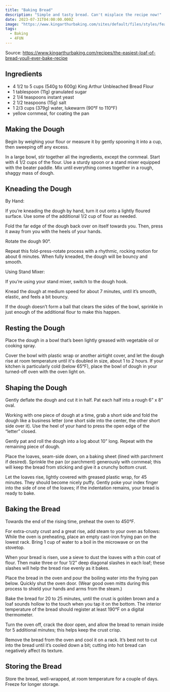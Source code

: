 ```yaml
---
title: "Baking Bread"
description: "Simple and tasty bread. Can't misplace the recipe now!"
date: 2023-07-31T04:00:00.000Z
image: "https://www.kingarthurbaking.com/sites/default/files/styles/featured_image/public/2020-02/the-easiest-loaf-of-bread-youll-ever-bake.jpg?itok=j89yDeId"
tags:
  - Baking
  - 4FUN
---
```


Source: https://www.kingarthurbaking.com/recipes/the-easiest-loaf-of-bread-youll-ever-bake-recipe

## Ingredients
- 4 1/2 to 5 cups (540g to 600g) King Arthur Unbleached Bread Flour
- 1 tablespoon (11g) granulated sugar
- 2 1/4 teaspoons instant yeast
- 2 1/2 teaspoons (15g) salt
- 1 2/3 cups (379g) water, lukewarm (90°F to 110°F)
- yellow cornmeal, for coating the pan


## Making the Dough

Begin by weighing your flour or measure it by gently spooning it into a cup, then sweeping off any excess.

In a large bowl, stir together all the ingredients, except the cornmeal. Start with 4 1/2 cups of the flour. Use a sturdy spoon or a stand mixer equipped with the beater paddle. Mix until everything comes together in a rough, shaggy mass of dough.

## Kneading the Dough

By Hand:

If you’re kneading the dough by hand, turn it out onto a lightly floured surface. Use some of the additional 1/2 cup of flour as needed.

Fold the far edge of the dough back over on itself towards you. Then, press it away from you with the heels of your hands.

Rotate the dough 90°.

Repeat this fold-press-rotate process with a rhythmic, rocking motion for about 6 minutes. When fully kneaded, the dough will be bouncy and smooth.

Using Stand Mixer:

If you’re using your stand mixer, switch to the dough hook.

Knead the dough at medium speed for about 7 minutes, until it’s smooth, elastic, and feels a bit bouncy.

If the dough doesn’t form a ball that clears the sides of the bowl, sprinkle in just enough of the additional flour to make this happen.

## Resting the Dough

Place the dough in a bowl that’s been lightly greased with vegetable oil or cooking spray.

Cover the bowl with plastic wrap or another airtight cover, and let the dough rise at room temperature until it's doubled in size, about 1 to 2 hours. If your kitchen is particularly cold (below 65°F), place the bowl of dough in your turned-off oven with the oven light on.

## Shaping the Dough

Gently deflate the dough and cut it in half. Pat each half into a rough 6” x 8” oval.

Working with one piece of dough at a time, grab a short side and fold the dough like a business letter (one short side into the center, the other short side over it). Use the heel of your hand to press the open edge of the “letter” closed.

Gently pat and roll the dough into a log about 10” long. Repeat with the remaining piece of dough.

Place the loaves, seam-side down, on a baking sheet (lined with parchment if desired). Sprinkle the pan (or parchment) generously with cornmeal; this will keep the bread from sticking and give it a crunchy bottom crust.

Let the loaves rise, lightly covered with greased plastic wrap, for 45 minutes. They should become nicely puffy. Gently poke your index finger into the side of one of the loaves; if the indentation remains, your bread is ready to bake.

## Baking the Bread

Towards the end of the rising time, preheat the oven to 450°F.

For extra-crusty crust and a great rise, add steam to your oven as follows: While the oven is preheating, place an empty cast-iron frying pan on the lowest rack. Bring 1 cup of water to a boil in the microwave or on the stovetop.

When your bread is risen, use a sieve to dust the loaves with a thin coat of flour. Then make three or four 1/2” deep diagonal slashes in each loaf; these slashes will help the bread rise evenly as it bakes.

Place the bread in the oven and pour the boiling water into the frying pan below. Quickly shut the oven door. (Wear good oven mitts during this process to shield your hands and arms from the steam.)

Bake the bread for 20 to 25 minutes, until the crust is golden brown and a loaf sounds hollow to the touch when you tap it on the bottom. The interior temperature of the bread should register at least 190°F on a digital thermometer.

Turn the oven off, crack the door open, and allow the bread to remain inside for 5 additional minutes; this helps keep the crust crisp.

Remove the bread from the oven and cool it on a rack. It’s best not to cut into the bread until it’s cooled down a bit; cutting into hot bread can negatively affect its texture.

## Storing the Bread

Store the bread, well-wrapped, at room temperature for a couple of days. Freeze for longer storage.
